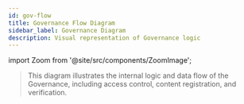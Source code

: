 ```yaml
---
id: gov-flow
title: Governance Flow Diagram
sidebar_label: Governance Diagram
description: Visual representation of Governance logic
---
```


import Zoom from '@site/src/components/ZoomImage';

<Zoom src="/digram/gov.svg" alt="Governance Flow Diagram" />

> This diagram illustrates the internal logic and data flow of the Governance, including access control, content registration, and verification.
